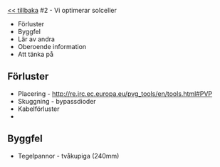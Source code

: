 <a href="README.md"><< tillbaka</a>
#2 - Vi optimerar solceller

* Förluster
* Byggfel
* Lär av andra
* Oberoende information
* Att tänka på

## Förluster
* Placering - http://re.jrc.ec.europa.eu/pvg_tools/en/tools.html#PVP
* Skuggning - bypassdioder
* Kabelförluster
* 

## Byggfel
* Tegelpannor - tvåkupiga (240mm)
